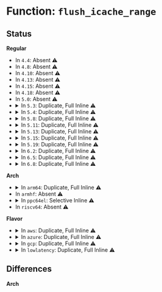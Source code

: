 # Function: <code>flush_icache_range</code>

## Status
<b>Regular</b>
<ul>
<li>
In <code>4.4</code>: Absent ⚠️
</li>
<li>
In <code>4.8</code>: Absent ⚠️
</li>
<li>
In <code>4.10</code>: Absent ⚠️
</li>
<li>
In <code>4.13</code>: Absent ⚠️
</li>
<li>
In <code>4.15</code>: Absent ⚠️
</li>
<li>
In <code>4.18</code>: Absent ⚠️
</li>
<li>
In <code>5.0</code>: Absent ⚠️
</li>
<li>
<details>
<summary>In <code>5.3</code>: Duplicate, Full Inline ⚠️</summary>

**Collision:** Static Duplication

**Inline:** Full

**Transformation:** False

**Instances:**

```
In kernel/power/swap.c (0)
Location: include/asm-generic/cacheflush.h:50
Inline: True
```
```
In kernel/module.c (0)
Location: include/asm-generic/cacheflush.h:50
Inline: True
```
```
In kernel/debug/debug_core.c (0)
Location: include/asm-generic/cacheflush.h:50
Inline: True
```
```
In kernel/debug/gdbstub.c (0)
Location: include/asm-generic/cacheflush.h:50
Inline: True
```
```
In fs/exec.c (0)
Location: include/asm-generic/cacheflush.h:50
Inline: True
```
</details>
</li>
<li>
<details>
<summary>In <code>5.4</code>: Duplicate, Full Inline ⚠️</summary>

**Collision:** Static Duplication

**Inline:** Full

**Transformation:** False

**Instances:**

```
In kernel/power/swap.c (0)
Location: include/asm-generic/cacheflush.h:67
Inline: True
```
```
In kernel/module.c (0)
Location: include/asm-generic/cacheflush.h:67
Inline: True
```
```
In kernel/debug/debug_core.c (0)
Location: include/asm-generic/cacheflush.h:67
Inline: True
```
```
In kernel/debug/gdbstub.c (0)
Location: include/asm-generic/cacheflush.h:67
Inline: True
```
```
In fs/exec.c (0)
Location: include/asm-generic/cacheflush.h:67
Inline: True
```
</details>
</li>
<li>
<details>
<summary>In <code>5.8</code>: Duplicate, Full Inline ⚠️</summary>

**Collision:** Static Duplication

**Inline:** Full

**Transformation:** False

**Instances:**

```
In kernel/power/swap.c (0)
Location: include/asm-generic/cacheflush.h:69
Inline: True
```
```
In kernel/module.c (0)
Location: include/asm-generic/cacheflush.h:69
Inline: True
```
```
In kernel/debug/debug_core.c (0)
Location: include/asm-generic/cacheflush.h:69
Inline: True
```
```
In kernel/debug/gdbstub.c (0)
Location: include/asm-generic/cacheflush.h:69
Inline: True
```
</details>
</li>
<li>
<details>
<summary>In <code>5.11</code>: Duplicate, Full Inline ⚠️</summary>

**Collision:** Static Duplication

**Inline:** Full

**Transformation:** False

**Instances:**

```
In kernel/power/swap.c (0)
Location: include/asm-generic/cacheflush.h:69
Inline: True
```
```
In kernel/module.c (0)
Location: include/asm-generic/cacheflush.h:69
Inline: True
```
```
In kernel/debug/debug_core.c (0)
Location: include/asm-generic/cacheflush.h:69
Inline: True
```
```
In kernel/debug/gdbstub.c (0)
Location: include/asm-generic/cacheflush.h:69
Inline: True
```
</details>
</li>
<li>
<details>
<summary>In <code>5.13</code>: Duplicate, Full Inline ⚠️</summary>

**Collision:** Static Duplication

**Inline:** Full

**Transformation:** False

**Instances:**

```
In kernel/power/swap.c (0)
Location: include/asm-generic/cacheflush.h:69
Inline: True
```
```
In kernel/module.c (0)
Location: include/asm-generic/cacheflush.h:69
Inline: True
```
```
In kernel/debug/debug_core.c (0)
Location: include/asm-generic/cacheflush.h:69
Inline: True
```
```
In kernel/debug/gdbstub.c (0)
Location: include/asm-generic/cacheflush.h:69
Inline: True
```
</details>
</li>
<li>
<details>
<summary>In <code>5.15</code>: Duplicate, Full Inline ⚠️</summary>

**Collision:** Static Duplication

**Inline:** Full

**Transformation:** False

**Instances:**

```
In kernel/power/swap.c (0)
Location: include/asm-generic/cacheflush.h:69
Inline: True
```
```
In kernel/module.c (0)
Location: include/asm-generic/cacheflush.h:69
Inline: True
```
```
In kernel/debug/debug_core.c (0)
Location: include/asm-generic/cacheflush.h:69
Inline: True
```
```
In kernel/debug/gdbstub.c (0)
Location: include/asm-generic/cacheflush.h:69
Inline: True
```
</details>
</li>
<li>
<details>
<summary>In <code>5.19</code>: Duplicate, Full Inline ⚠️</summary>

**Collision:** Static Duplication

**Inline:** Full

**Transformation:** False

**Instances:**

```
In kernel/power/swap.c (0)
Location: include/asm-generic/cacheflush.h:69
Inline: True
```
```
In kernel/module/main.c (0)
Location: include/asm-generic/cacheflush.h:69
Inline: True
```
```
In kernel/debug/debug_core.c (0)
Location: include/asm-generic/cacheflush.h:69
Inline: True
```
```
In kernel/debug/gdbstub.c (0)
Location: include/asm-generic/cacheflush.h:69
Inline: True
```
</details>
</li>
<li>
<details>
<summary>In <code>6.2</code>: Duplicate, Full Inline ⚠️</summary>

**Collision:** Static Duplication

**Inline:** Full

**Transformation:** False

**Instances:**

```
In kernel/power/swap.c (0)
Location: include/asm-generic/cacheflush.h:71
Inline: True
```
```
In kernel/module/main.c (0)
Location: include/asm-generic/cacheflush.h:71
Inline: True
```
```
In kernel/debug/debug_core.c (0)
Location: include/asm-generic/cacheflush.h:71
Inline: True
```
```
In kernel/debug/gdbstub.c (0)
Location: include/asm-generic/cacheflush.h:71
Inline: True
```
</details>
</li>
<li>
<details>
<summary>In <code>6.5</code>: Duplicate, Full Inline ⚠️</summary>

**Collision:** Static Duplication

**Inline:** Full

**Transformation:** False

**Instances:**

```
In kernel/power/swap.c (0)
Location: include/asm-generic/cacheflush.h:71
Inline: True
```
```
In kernel/module/main.c (0)
Location: include/asm-generic/cacheflush.h:71
Inline: True
```
```
In kernel/debug/debug_core.c (0)
Location: include/asm-generic/cacheflush.h:71
Inline: True
```
```
In kernel/debug/gdbstub.c (0)
Location: include/asm-generic/cacheflush.h:71
Inline: True
```
</details>
</li>
<li>
<details>
<summary>In <code>6.8</code>: Duplicate, Full Inline ⚠️</summary>

**Collision:** Static Duplication

**Inline:** Full

**Transformation:** False

**Instances:**

```
In kernel/power/swap.c (0)
Location: include/asm-generic/cacheflush.h:71
Inline: True
```
```
In kernel/module/main.c (0)
Location: include/asm-generic/cacheflush.h:71
Inline: True
```
```
In kernel/debug/debug_core.c (0)
Location: include/asm-generic/cacheflush.h:71
Inline: True
```
```
In kernel/debug/gdbstub.c (0)
Location: include/asm-generic/cacheflush.h:71
Inline: True
```
</details>
</li>
</ul>
<b>Arch</b>
<ul>
<li>
<details>
<summary>In <code>arm64</code>: Duplicate, Full Inline ⚠️</summary>

**Collision:** Static Duplication

**Inline:** Full

**Transformation:** False

**Instances:**

```
In arch/arm64/kernel/ftrace.c (ffff8000100a19b8)
Location: arch/arm64/include/asm/cacheflush.h:74
Inline: True
Inline callers:
  - arch/arm64/kernel/ftrace.c:ftrace_make_call
```
```
In arch/arm64/kernel/probes/kprobes.c (ffff800010da8514)
Location: arch/arm64/include/asm/cacheflush.h:74
Inline: True
Inline callers:
  - arch/arm64/kernel/probes/kprobes.c:arch_prepare_kprobe
```
```
In arch/arm64/net/bpf_jit_comp.c (ffff8000100b4b7c)
Location: arch/arm64/include/asm/cacheflush.h:74
Inline: True
Inline callers:
  - arch/arm64/net/bpf_jit_comp.c:bpf_int_jit_compile
```
```
In kernel/module.c (ffff8000101c184c)
Location: arch/arm64/include/asm/cacheflush.h:74
Inline: True
Inline callers:
  - kernel/module.c:flush_module_icache
  - kernel/module.c:flush_module_icache
```
```
In kernel/debug/debug_core.c (ffff8000101f9800)
Location: arch/arm64/include/asm/cacheflush.h:74
Inline: True
Inline callers:
  - kernel/debug/debug_core.c:kgdb_flush_swbreak_addr
```
```
In kernel/debug/gdbstub.c (0)
Location: arch/arm64/include/asm/cacheflush.h:74
Inline: True
Inline callers:
  - kernel/debug/gdbstub.c:write_mem_msg
```
```
In fs/exec.c (ffff80001038bfc4)
Location: arch/arm64/include/asm/cacheflush.h:74
Inline: True
Inline callers:
  - fs/exec.c:read_code
```
</details>
</li>
<li>
In <code>armhf</code>: Absent ⚠️
</li>
<li>
<details>
<summary>In <code>ppc64el</code>: Selective Inline ⚠️</summary>

```c
void flush_icache_range(long unsigned int start, long unsigned int stop);
```

**Collision:** Unique Global

**Inline:** Selective

**Transformation:** False

**Instances:**

```
In arch/powerpc/mm/mem.c (c000000000087290)
Location: arch/powerpc/mm/mem.c:406
Inline: True
Direct callers:
  - arch/powerpc/kernel/signal_32.c:save_user_regs
  - arch/powerpc/kernel/signal_64.c:handle_rt_signal64
  - arch/powerpc/kernel/kprobes.c:arch_prepare_kprobe
  - arch/powerpc/kernel/optprobes.c:arch_prepare_optimized_kprobe
  - arch/powerpc/kernel/machine_kexec_64.c:kexec_copy_flush
  - arch/powerpc/kernel/kvm.c:kvm_check_ins
  - arch/powerpc/kernel/kvm.c:kvm_check_ins
  - arch/powerpc/kernel/kvm.c:kvm_patch_ins
  - arch/powerpc/mm/mem.c:flush_icache_user_range
  - arch/powerpc/net/bpf_jit_comp64.c:bpf_int_jit_compile
  - kernel/module.c:load_module
  - kernel/module.c:load_module
  - kernel/debug/debug_core.c:kgdb_flush_swbreak_addr
  - kernel/debug/gdbstub.c:write_mem_msg
  - fs/exec.c:read_code
```
**Symbols:**

```
c000000000087290-c000000000087304: flush_icache_range (STB_GLOBAL)
```
</details>
</li>
<li>
In <code>riscv64</code>: Absent ⚠️
</li>
</ul>
<b>Flavor</b>
<ul>
<li>
<details>
<summary>In <code>aws</code>: Duplicate, Full Inline ⚠️</summary>

**Collision:** Static Duplication

**Inline:** Full

**Transformation:** False

**Instances:**

```
In kernel/power/swap.c (0)
Location: include/asm-generic/cacheflush.h:67
Inline: True
```
```
In kernel/module.c (0)
Location: include/asm-generic/cacheflush.h:67
Inline: True
```
```
In kernel/debug/debug_core.c (0)
Location: include/asm-generic/cacheflush.h:67
Inline: True
```
```
In kernel/debug/gdbstub.c (0)
Location: include/asm-generic/cacheflush.h:67
Inline: True
```
```
In fs/exec.c (0)
Location: include/asm-generic/cacheflush.h:67
Inline: True
```
</details>
</li>
<li>
<details>
<summary>In <code>azure</code>: Duplicate, Full Inline ⚠️</summary>

**Collision:** Static Duplication

**Inline:** Full

**Transformation:** False

**Instances:**

```
In kernel/power/swap.c (0)
Location: include/asm-generic/cacheflush.h:67
Inline: True
```
```
In kernel/module.c (0)
Location: include/asm-generic/cacheflush.h:67
Inline: True
```
```
In kernel/debug/debug_core.c (0)
Location: include/asm-generic/cacheflush.h:67
Inline: True
```
```
In kernel/debug/gdbstub.c (0)
Location: include/asm-generic/cacheflush.h:67
Inline: True
```
```
In fs/exec.c (0)
Location: include/asm-generic/cacheflush.h:67
Inline: True
```
</details>
</li>
<li>
<details>
<summary>In <code>gcp</code>: Duplicate, Full Inline ⚠️</summary>

**Collision:** Static Duplication

**Inline:** Full

**Transformation:** False

**Instances:**

```
In kernel/power/swap.c (0)
Location: include/asm-generic/cacheflush.h:67
Inline: True
```
```
In kernel/module.c (0)
Location: include/asm-generic/cacheflush.h:67
Inline: True
```
```
In kernel/debug/debug_core.c (0)
Location: include/asm-generic/cacheflush.h:67
Inline: True
```
```
In kernel/debug/gdbstub.c (0)
Location: include/asm-generic/cacheflush.h:67
Inline: True
```
```
In fs/exec.c (0)
Location: include/asm-generic/cacheflush.h:67
Inline: True
```
</details>
</li>
<li>
<details>
<summary>In <code>lowlatency</code>: Duplicate, Full Inline ⚠️</summary>

**Collision:** Static Duplication

**Inline:** Full

**Transformation:** False

**Instances:**

```
In kernel/power/swap.c (0)
Location: include/asm-generic/cacheflush.h:67
Inline: True
```
```
In kernel/module.c (0)
Location: include/asm-generic/cacheflush.h:67
Inline: True
```
```
In kernel/debug/debug_core.c (0)
Location: include/asm-generic/cacheflush.h:67
Inline: True
```
```
In kernel/debug/gdbstub.c (0)
Location: include/asm-generic/cacheflush.h:67
Inline: True
```
```
In fs/exec.c (0)
Location: include/asm-generic/cacheflush.h:67
Inline: True
```
</details>
</li>
</ul>

## Differences
<b>Arch</b>
<ul>
</ul>
